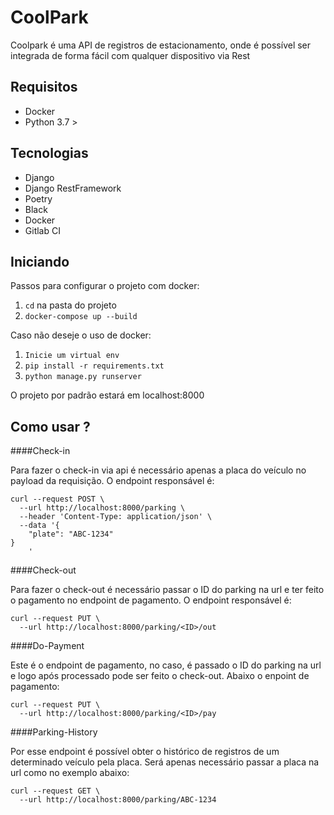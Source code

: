 # CoolPark

Coolpark é uma API de registros de estacionamento, onde é possível ser integrada de forma fácil com qualquer dispositivo via Rest


## Requisitos

* Docker
* Python 3.7 >

## Tecnologias

* Django
* Django RestFramework 
* Poetry
* Black
* Docker
* Gitlab CI


## Iniciando

Passos para configurar o projeto com docker:

1. `cd` na pasta do projeto
2. `docker-compose up --build`

Caso não deseje o uso de docker:
1. `Inicie um virtual env`
3. `pip install -r requirements.txt`
2. `python manage.py runserver`

O projeto por padrão estará em localhost:8000 

## Como usar ? 

####Check-in

Para fazer o check-in via api é necessário apenas a placa do veículo no payload da requisição. O endpoint responsável é: 

```
curl --request POST \
  --url http://localhost:8000/parking \
  --header 'Content-Type: application/json' \
  --data '{
	"plate": "ABC-1234"
}
	'
```

####Check-out

Para fazer o check-out é necessário passar o ID do parking na url e ter feito o pagamento no endpoint de pagamento. O endpoint responsável é: 

```
curl --request PUT \
  --url http://localhost:8000/parking/<ID>/out
```

####Do-Payment

Este é o endpoint de pagamento, no caso, é passado o ID do parking na url e logo após processado pode ser feito o check-out. Abaixo o enpoint de pagamento:

```
curl --request PUT \
  --url http://localhost:8000/parking/<ID>/pay
```

####Parking-History

Por esse endpoint é possível obter o histórico de registros de um determinado veículo pela placa. Será apenas necessário passar a placa na url como no exemplo abaixo: 

```
curl --request GET \
  --url http://localhost:8000/parking/ABC-1234
```




